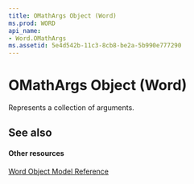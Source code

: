 ```yaml
---
title: OMathArgs Object (Word)
ms.prod: WORD
api_name:
- Word.OMathArgs
ms.assetid: 5e4d542b-11c3-8cb8-be2a-5b990e777290
---
```



# OMathArgs Object (Word)

Represents a collection of arguments.


## See also


#### Other resources



[Word Object Model Reference](http://msdn.microsoft.com/library/object-model-word-vba-reference%28Office.15%29.aspx)

